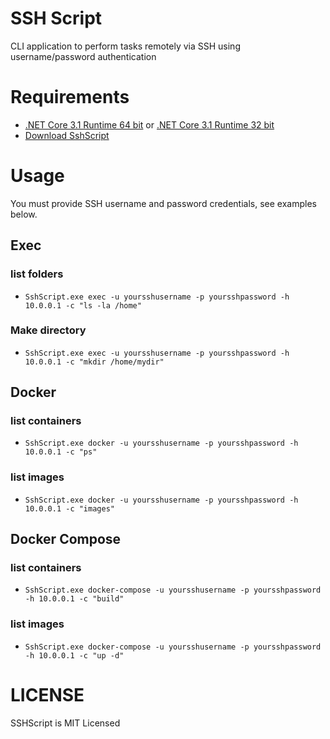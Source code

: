 # SSH Script
CLI application to perform tasks remotely via SSH using username/password authentication

# Requirements

- [.NET Core 3.1 Runtime 64 bit](https://dotnet.microsoft.com/download/dotnet-core/thank-you/runtime-desktop-3.1.6-windows-x64-installer) or [.NET Core 3.1 Runtime 32 bit](https://dotnet.microsoft.com/download/dotnet-core/thank-you/runtime-desktop-3.1.6-windows-x86-installer)
- [Download SshScript]()

# Usage

You must provide SSH username and password credentials, see examples below.

## Exec
### list folders
- `SshScript.exe exec -u yoursshusername -p yoursshpassword -h 10.0.0.1 -c "ls -la /home"`
### Make directory
- `SshScript.exe exec -u yoursshusername -p yoursshpassword -h 10.0.0.1 -c "mkdir /home/mydir"`
## Docker
### list containers
- `SshScript.exe docker -u yoursshusername -p yoursshpassword -h 10.0.0.1 -c "ps"`
### list images
- `SshScript.exe docker -u yoursshusername -p yoursshpassword -h 10.0.0.1 -c "images"`
## Docker Compose
### list containers
- `SshScript.exe docker-compose -u yoursshusername -p yoursshpassword -h 10.0.0.1 -c "build"`
### list images
- `SshScript.exe docker-compose -u yoursshusername -p yoursshpassword -h 10.0.0.1 -c "up -d"`

# LICENSE
SSHScript is MIT Licensed